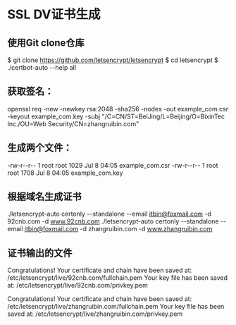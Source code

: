 # SSL DV证书生成

 ## 使用Git clone仓库
$ git clone https://github.com/letsencrypt/letsencrypt
$ cd letsencrypt
$ ./certbot-auto --help all


 ## 获取签名：
openssl req -new -newkey rsa:2048 -sha256 -nodes -out example_com.csr -keyout example_com.key -subj "/C=CN/ST=BeiJing/L=Beijing/O=BixinTec Inc./OU=Web Security/CN=zhangruibin.com"


 ## 生成两个文件：
-rw-r--r-- 1 root root 1029 Jul  8 04:05 example_com.csr
-rw-r--r-- 1 root root 1708 Jul  8 04:05 example_com.key

 ## 根据域名生成证书
./letsencrypt-auto certonly --standalone --email itbin@foxmail.com -d 92cnb.com -d www.92cnb.com
./letsencrypt-auto certonly --standalone --email itbin@foxmail.com -d zhangruibin.com -d www.zhangruibin.com

 ## 证书输出的文件
 Congratulations! Your certificate and chain have been saved at:
   /etc/letsencrypt/live/92cnb.com/fullchain.pem
   Your key file has been saved at:
   /etc/letsencrypt/live/92cnb.com/privkey.pem
   
  Congratulations! Your certificate and chain have been saved at:
   /etc/letsencrypt/live/zhangruibin.com/fullchain.pem
   Your key file has been saved at:
   /etc/letsencrypt/live/zhangruibin.com/privkey.pem
